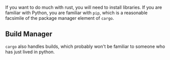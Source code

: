 If you want to do much with rust, you will need to install libraries. If you are familiar with Python, you are familiar with `pip`, which is a reasonable facsimile of the package manager element of `cargo`.


## Build Manager
`cargo` also handles builds, which probably won't be familiar to someone who has just lived in python. 